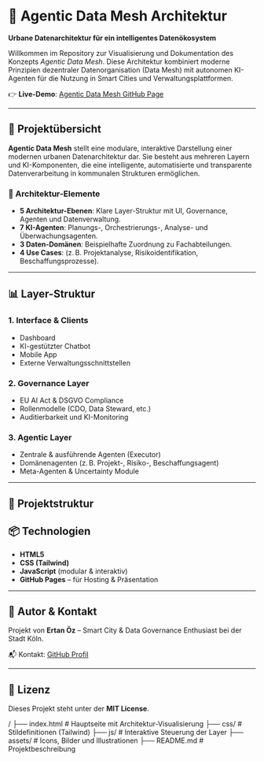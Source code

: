 # 🧠 Agentic Data Mesh Architektur

**Urbane Datenarchitektur für ein intelligentes Datenökosystem**

Willkommen im Repository zur Visualisierung und Dokumentation des Konzepts *Agentic Data Mesh*. Diese Architektur kombiniert moderne Prinzipien dezentraler Datenorganisation (Data Mesh) mit autonomen KI-Agenten für die Nutzung in Smart Cities und Verwaltungsplattformen.

👉 **Live-Demo**: [Agentic Data Mesh GitHub Page](https://ertanoz.github.io/AgenticDataMesh/)

---

## 🚀 Projektübersicht

**Agentic Data Mesh** stellt eine modulare, interaktive Darstellung einer modernen urbanen Datenarchitektur dar. Sie besteht aus mehreren Layern und KI-Komponenten, die eine intelligente, automatisierte und transparente Datenverarbeitung in kommunalen Strukturen ermöglichen.

### 🔧 Architektur-Elemente

- **5 Architektur-Ebenen**: Klare Layer-Struktur mit UI, Governance, Agenten und Datenverwaltung.
- **7 KI-Agenten**: Planungs-, Orchestrierungs-, Analyse- und Überwachungsagenten.
- **3 Daten-Domänen**: Beispielhafte Zuordnung zu Fachabteilungen.
- **4 Use Cases**: (z. B. Projektanalyse, Risikoidentifikation, Beschaffungsprozesse).

---

## 📊 Layer-Struktur

### 1. Interface & Clients
- Dashboard
- KI-gestützter Chatbot
- Mobile App
- Externe Verwaltungsschnittstellen

### 2. Governance Layer
- EU AI Act & DSGVO Compliance
- Rollenmodelle (CDO, Data Steward, etc.)
- Auditierbarkeit und KI-Monitoring

### 3. Agentic Layer
- Zentrale & ausführende Agenten (Executor)
- Domänenagenten (z. B. Projekt-, Risiko-, Beschaffungsagent)
- Meta-Agenten & Uncertainty Module

---

## 📁 Projektstruktur


## 📦 Technologien

- **HTML5**  
- **CSS (Tailwind)**  
- **JavaScript** (modular & interaktiv)  
- **GitHub Pages** – für Hosting & Präsentation  

---

## 🧠 Autor & Kontakt

Projekt von **Ertan Öz** – Smart City & Data Governance Enthusiast bei der Stadt Köln.

📬 Kontakt: [GitHub Profil](https://github.com/ErtanOz)

---

## 📄 Lizenz

Dieses Projekt steht unter der **MIT License**.

/
├── index.html              # Hauptseite mit Architektur-Visualisierung
├── css/                    # Stildefinitionen (Tailwind)
├── js/                     # Interaktive Steuerung der Layer
├── assets/                 # Icons, Bilder und Illustrationen
├── README.md               # Projektbeschreibung
